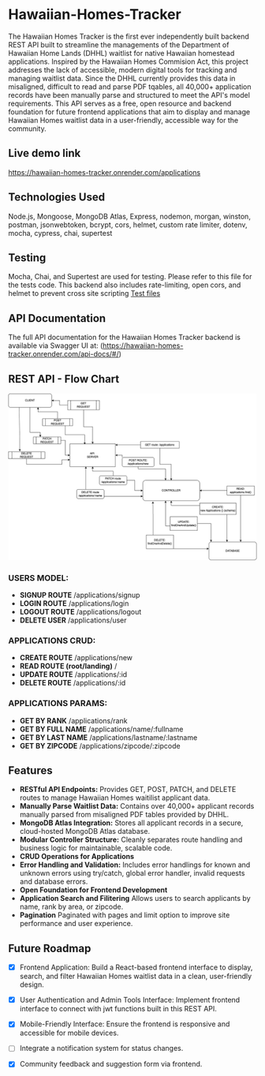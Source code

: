 # Hawaiian-Homes-Tracker
The Hawaiian Homes Tracker is the first ever independently built backend REST API built to streamline the managements of the Department of Hawaiian Home Lands (DHHL) waitlist for native Hawaiian homestead applications. 
Inspired by the Hawaiian Homes Commision Act, this project addresses the lack of accessible, modern digital tools for tracking and managing waitlist data. Since the DHHL currently provides this data in misaligned, difficult to read and parse PDF tqables, all 40,000+ application records have been manually parse and structured to meet the API's model requirements. 
This API serves as a free, open resource and backend foundation for future frontend applications that aim to display and manage Hawaiian Homes waitlist data in a user-friendly, accessible way for the community.

## Live demo link
https://hawaiian-homes-tracker.onrender.com/applications

## Technologies Used
Node.js, Mongoose, MongoDB Atlas, Express, nodemon, morgan, winston, postman, jsonwebtoken, bcrypt, cors, helmet, custom rate limiter, dotenv, mocha, cypress, chai, supertest

## Testing
Mocha, Chai, and Supertest are used for testing. Please refer to this file for the tests code. This backend also includes rate-limiting, open cors, and helmet to prevent cross site scripting
[Test files](./test/api.test.js)

## API Documentation
The full API documentation for the Hawaiian Homes Tracker backend is available via Swagger UI at:
(https://hawaiian-homes-tracker.onrender.com/api-docs/#/)

## REST API - Flow Chart
![Flow Chart ](docs/Hawaiian-Homes%20REST%20API.drawio.png)
### USERS MODEL:
- **SIGNUP ROUTE**
/applications/signup
- **LOGIN ROUTE**
/applications/login
- **LOGOUT ROUTE**
/applications/logout
- **DELETE USER**
/applications/user

### APPLICATIONS CRUD:
- **CREATE ROUTE**
/applications/new
- **READ ROUTE (root/landing)**
/
- **UPDATE ROUTE**
/applications/:id 
- **DELETE ROUTE**
/applications/:id 


### APPLICATIONS PARAMS:
- **GET BY RANK**
/applications/rank
- **GET BY FULL NAME**
/applications/name/:fullname
- **GET BY LAST NAME**
/applications/lastname/:lastname
- **GET BY ZIPCODE**
/applications/zipcode/:zipcode


## Features
- **RESTful API Endpoints:**
Provides GET, POST, PATCH, and DELETE routes to manage Hawaiian Homes waitilist applicant data.
- **Manually Parse Waitlist Data:**
Contains over 40,000+ applicant records manually parsed from misaligned PDF tables provided by DHHL.
- **MongoDB Atlas Integration:**
Stores all applicant records in a secure, cloud-hosted MongoDB Atlas database.
- **Modular Controller Structure:**
Cleanly separates route handling and business logic for maintainable, scalable code.
- **CRUD Operations for Applications**
- **Error Handling and Validation:**
Includes error handlings for known and unknown errors using try/catch, global error handler, invalid requests and database errors.
- **Open Foundation for Frontend Development**
- **Application Search and Filitering**
Allows users to search applicants by name, rank by area, or zipcode.
- **Pagination**
Paginated with pages and limit option to improve site performance and user experience.


## Future Roadmap
- [x] Frontend Application: Build a React-based frontend interface to display, search, and filter Hawaiian Homes waitlist data in a clean, user-friendly design.
- [x] User Authentication and Admin Tools Interface: Implement frontend interface to connect with jwt functions built in this REST API.
- [x] Mobile-Friendly Interface: Ensure the frontend is responsive and accessible for mobile devices.
- [ ] Integrate a notification system for status changes.
- [x] Community feedback and suggestion form via frontend.


